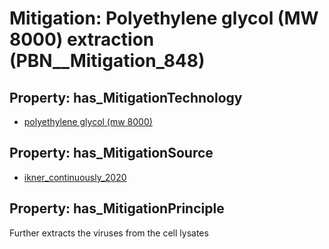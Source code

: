 # Mitigation: __Polyethylene glycol (MW 8000) extraction__ (PBN__Mitigation_848)

## Property: has_MitigationTechnology

* [polyethylene glycol (mw 8000)](../Technology/PBN__Technology_3491)

## Property: has_MitigationSource

* [ikner_continuously_2020](../Article/PBN__Article_246)

## Property: has_MitigationPrinciple

Further extracts the viruses from the cell lysates

